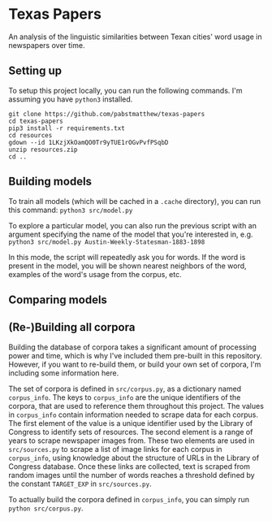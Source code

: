 # Texas Papers
An analysis of the linguistic similarities between Texan cities' word usage in newspapers over time.

## Setting up
To setup this project locally, you can run the following commands. I'm assuming you have `python3` installed.
```
git clone https://github.com/pabstmatthew/texas-papers
cd texas-papers
pip3 install -r requirements.txt
cd resources
gdown --id 1LKzjXkOamQO0Tr9yTUE1rOGvPvfPSqbD
unzip resources.zip
cd ..
```

## Building models
To train all models (which will be cached in a `.cache` directory), you can run this command: `python3 src/model.py`

To explore a particular model, you can also run the previous script with an argument specifying the name of the 
model that you're interested in, e.g. `python3 src/model.py Austin-Weekly-Statesman-1883-1898`

In this mode, the script will repeatedly ask you for words. If the word is present in the model, you will be 
shown nearest neighbors of the word, examples of the word's usage from the corpus, etc.

## Comparing models


## (Re-)Building all corpora
Building the database of corpora takes a significant amount of processing power and time, which is why I've 
included them pre-built in this repository. However, if you want to re-build them, or build your own set of 
corpora, I'm including some information here.

The set of corpora is defined in `src/corpus.py`, as a dictionary named `corpus_info`. The keys to `corpus_info` 
are the unique identifiers of the corpora, that are used to reference them throughout this project. The values 
in `corpus_info` contain information needed to scrape data for each corpus. The first element of the value is a 
unique identifier used by the Library of Congress to identify sets of resources. The second element is a range of 
years to scrape newspaper images from. These two elements are used in `src/sources.py` to scrape a list of image 
links for each corpus in `corpus_info`, using knowledge about the structure of URLs in the Library of Congress 
database. Once these links are collected, text is scraped from random images until the number of words reaches a 
threshold defined by the constant `TARGET_EXP` in `src/sources.py`.

To actually build the corpora defined in `corpus_info`, you can simply run `python src/corpus.py`.

